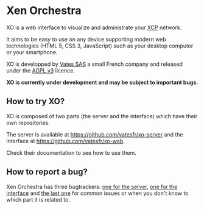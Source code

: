 # Xen Orchestra

XO is a web interface to visualize and administrate your [XCP](https://en.wikipedia.org/wiki/Xen_Cloud_Platform) network.

It aims to be easy to use on any device supporting modern web technologies (HTML 5, CSS 3, JavaScript) such as your desktop computer or your smartphone.

XO is developped by [Vates SAS](https://vates.fr) a small French company and released under the [AGPL v3](http://www.gnu.org/licenses/agpl-3.0-standalone.html) licence.

__XO is currently under development and may be subject to important bugs.__

## How to try XO?

XO is composed of two parts (the server and the interface) which have their own repositories.

The server is available at https://github.com/vatesfr/xo-server and the interface at https://github.com/vatesfr/xo-web.

Check their documentation to see how to use them.

## How to report a bug?

Xen Orchestra has three bugtrackers: [one for the server](https://github.com/vatesfr/xo-server/issues), [one for the interface](https://github.com/vatesfr/xo-web/issues) and [the last one](https://github.com/vatesfr/xo/issues) for common issues or when you don't know to which part it is related to.

